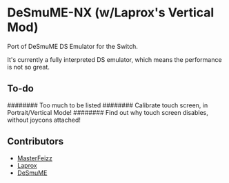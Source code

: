 DeSmuME-NX (w/Laprox's Vertical Mod)
=======

Port of DeSmuME DS Emulator for the Switch.

It's currently a fully interpreted DS emulator, which means the performance is not so great.

To-do
------------------------
######## Too much to be listed
######## Calibrate touch screen, in Portrait/Vertical Mode!
######## Find out why touch screen disables, without joycons attached! 

Contributors
------------------------

* [MasterFeizz](http://twitter.com/masterfeizz)
* [Laprox](https://github.com/Laproxi)
* [DeSmuME](http://desmume.org/)
